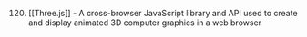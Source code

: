 120. [[Three.js]] - A cross-browser JavaScript library and API used to create and display animated 3D computer graphics in a web browser